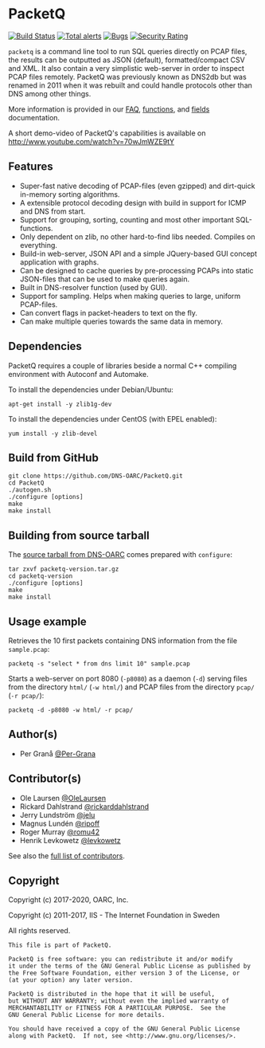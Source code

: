 # PacketQ

[![Build Status](https://travis-ci.com/DNS-OARC/PacketQ.svg?branch=develop)](https://travis-ci.com/DNS-OARC/PacketQ) [![Total alerts](https://img.shields.io/lgtm/alerts/g/DNS-OARC/PacketQ.svg?logo=lgtm&logoWidth=18)](https://lgtm.com/projects/g/DNS-OARC/PacketQ/alerts/) [![Bugs](https://sonarcloud.io/api/project_badges/measure?project=dns-oarc%3APacketQ&metric=bugs)](https://sonarcloud.io/dashboard?id=dns-oarc%3APacketQ) [![Security Rating](https://sonarcloud.io/api/project_badges/measure?project=dns-oarc%3APacketQ&metric=security_rating)](https://sonarcloud.io/dashboard?id=dns-oarc%3APacketQ)

`packetq` is a command line tool to run SQL queries directly on PCAP files,
the results can be outputted as JSON (default), formatted/compact CSV and XML.
It also contain a very simplistic web-server in order to inspect PCAP files
remotely. PacketQ was previously known as DNS2db but was renamed in 2011 when
it was rebuilt and could handle protocols other than DNS among other things.

More information is provided in our [FAQ](FAQ.md), [functions](FUNCTIONS.md),
and [fields](FIELDS.md) documentation.

A short demo-video of PacketQ's capabilities is available on http://www.youtube.com/watch?v=70wJmWZE9tY

## Features

* Super-fast native decoding of PCAP-files (even gzipped) and dirt-quick in-memory sorting algorithms.
* A extensible protocol decoding design with build in support for ICMP and DNS from start.
* Support for grouping, sorting, counting and most other important SQL-functions.
* Only dependent on zlib, no other hard-to-find libs needed. Compiles on everything.
* Build-in web-server, JSON API and a simple JQuery-based GUI concept application with graphs.
* Can be designed to cache queries by pre-processing PCAPs into static JSON-files that can be used to make queries again.
* Built in DNS-resolver function (used by GUI).
* Support for sampling. Helps when making queries to large, uniform PCAP-files.
* Can convert flags in packet-headers to text on the fly.
* Can make multiple queries towards the same data in memory.

## Dependencies

PacketQ requires a couple of libraries beside a normal C++ compiling
environment with Autoconf and Automake.

To install the dependencies under Debian/Ubuntu:
```
apt-get install -y zlib1g-dev
```

To install the dependencies under CentOS (with EPEL enabled):
```
yum install -y zlib-devel
```

## Build from GitHub

```
git clone https://github.com/DNS-OARC/PacketQ.git
cd PacketQ
./autogen.sh
./configure [options]
make
make install
```

## Building from source tarball

The [source tarball from DNS-OARC](https://www.dns-oarc.net/tools/packetq)
comes prepared with `configure`:

```
tar zxvf packetq-version.tar.gz
cd packetq-version
./configure [options]
make
make install
```

## Usage example

Retrieves the 10 first packets containing DNS information from the file
`sample.pcap`:

```
packetq -s "select * from dns limit 10" sample.pcap
```

Starts a web-server on port 8080 (`-p8080`) as a daemon (`-d`) serving files
from the directory `html/` (`-w html/`) and PCAP files from the directory
`pcap/` (`-r pcap/`):

```
packetq -d -p8080 -w html/ -r pcap/
```

## Author(s)

- Per Granå [@Per-Grana](https://github.com/Per-Grana)

## Contributor(s)

- Ole Laursen [@OleLaursen](https://github.com/OleLaursen)
- Rickard Dahlstrand [@rickarddahlstrand](https://github.com/rickarddahlstrand)
- Jerry Lundström [@jelu](https://github.com/jelu)
- Magnus Lundén [@ripoff](https://github.com/ripoff)
- Roger Murray [@romu42](https://github.com/romu42)
- Henrik Levkowetz [@levkowetz](https://github.com/levkowetz)

See also the [full list of contributors](https://github.com/DNS-OARC/PacketQ/graphs/contributors).

## Copyright

Copyright (c) 2017-2020, OARC, Inc.

Copyright (c) 2011-2017, IIS - The Internet Foundation in Sweden

All rights reserved.

```
This file is part of PacketQ.

PacketQ is free software: you can redistribute it and/or modify
it under the terms of the GNU General Public License as published by
the Free Software Foundation, either version 3 of the License, or
(at your option) any later version.

PacketQ is distributed in the hope that it will be useful,
but WITHOUT ANY WARRANTY; without even the implied warranty of
MERCHANTABILITY or FITNESS FOR A PARTICULAR PURPOSE.  See the
GNU General Public License for more details.

You should have received a copy of the GNU General Public License
along with PacketQ.  If not, see <http://www.gnu.org/licenses/>.
```
